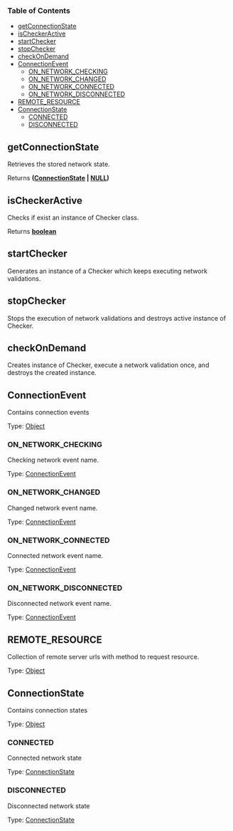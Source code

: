 <!-- Generated by documentation.js. Update this documentation by updating the source code. -->

### Table of Contents

-   [getConnectionState][1]
-   [isCheckerActive][2]
-   [startChecker][3]
-   [stopChecker][4]
-   [checkOnDemand][5]
-   [ConnectionEvent][6]
    -   [ON_NETWORK_CHECKING][7]
    -   [ON_NETWORK_CHANGED][8]
    -   [ON_NETWORK_CONNECTED][9]
    -   [ON_NETWORK_DISCONNECTED][10]
-   [REMOTE_RESOURCE][11]
-   [ConnectionState][12]
    -   [CONNECTED][13]
    -   [DISCONNECTED][14]

## getConnectionState

Retrieves the stored network state.

Returns **([ConnectionState][15] \| [NULL][16])** 

## isCheckerActive

Checks if exist an instance of Checker class.

Returns **[boolean][17]** 

## startChecker

Generates an instance of a Checker which keeps executing network validations.

## stopChecker

Stops the execution of network validations and destroys active instance of Checker.

## checkOnDemand

Creates instance of Checker, execute a network validation once, and destroys the created instance.

## ConnectionEvent

Contains connection events

Type: [Object][18]

### ON_NETWORK_CHECKING

Checking network event name.

Type: [ConnectionEvent][19]

### ON_NETWORK_CHANGED

Changed network event name.

Type: [ConnectionEvent][19]

### ON_NETWORK_CONNECTED

Connected network event name.

Type: [ConnectionEvent][19]

### ON_NETWORK_DISCONNECTED

Disconnected network event name.

Type: [ConnectionEvent][19]

## REMOTE_RESOURCE

Collection of remote server urls with method to request resource.

Type: [Object][18]

## ConnectionState

Contains connection states

Type: [Object][18]

### CONNECTED

Connected network state

Type: [ConnectionState][15]

### DISCONNECTED

Disconnected network state

Type: [ConnectionState][15]

[1]: #getconnectionstate

[2]: #ischeckeractive

[3]: #startchecker

[4]: #stopchecker

[5]: #checkondemand

[6]: #connectionevent

[7]: #on_network_checking

[8]: #on_network_changed

[9]: #on_network_connected

[10]: #on_network_disconnected

[11]: #remote_resource

[12]: #connectionstate

[13]: #connected

[14]: #disconnected

[15]: #connectionstate

[16]: https://developer.mozilla.org/docs/Web/JavaScript/Reference/Global_Objects/null

[17]: https://developer.mozilla.org/docs/Web/JavaScript/Reference/Global_Objects/Boolean

[18]: https://developer.mozilla.org/docs/Web/JavaScript/Reference/Global_Objects/Object

[19]: #connectionevent
